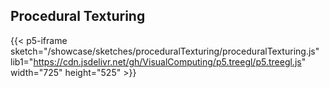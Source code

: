 ## Procedural Texturing
{{< p5-iframe sketch="/showcase/sketches/proceduralTexturing/proceduralTexturing.js" lib1="https://cdn.jsdelivr.net/gh/VisualComputing/p5.treegl/p5.treegl.js" width="725" height="525" >}}
